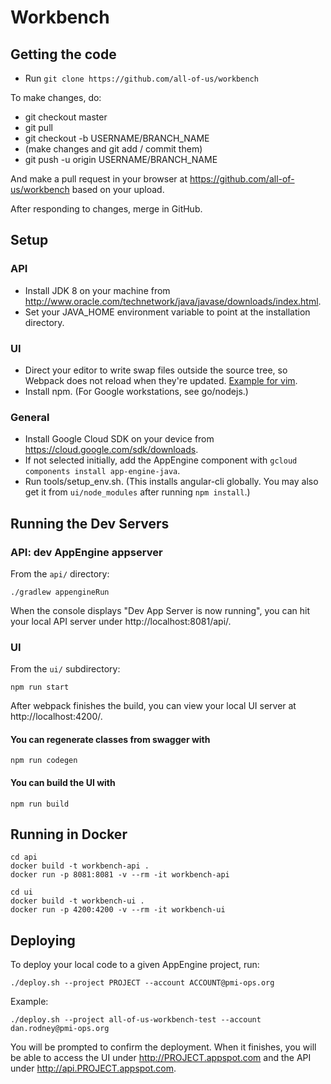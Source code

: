 # Workbench

## Getting the code

* Run `git clone https://github.com/all-of-us/workbench`

To make changes, do:

* git checkout master
* git pull
* git checkout -b USERNAME/BRANCH_NAME
* (make changes and git add / commit them)
* git push -u origin USERNAME/BRANCH_NAME

And make a pull request in your browser at
https://github.com/all-of-us/workbench based on your upload.

After responding to changes, merge in GitHub.

## Setup

### API

* Install JDK 8 on your machine from http://www.oracle.com/technetwork/java/javase/downloads/index.html.
* Set your JAVA_HOME environment variable to point at the installation directory.

### UI

* Direct your editor to write swap files outside the source tree, so Webpack
does not reload when they're updated.
[Example for vim](https://github.com/angular/angular-cli/issues/4593).
* Install npm. (For Google workstations, see go/nodejs.)

### General

* Install Google Cloud SDK on your device from https://cloud.google.com/sdk/downloads.
* If not selected initially, add the AppEngine component with `gcloud components install app-engine-java`.
* Run tools/setup_env.sh. (This installs angular-cli globally. You may also get it from `ui/node_modules` after
running `npm install`.)

## Running the Dev Servers

### API: dev AppEngine appserver

From the `api/` directory:

```Shell
./gradlew appengineRun
```

When the console displays "Dev App Server is now running", you can hit your
local API server under http://localhost:8081/api/.

### UI

From the `ui/` subdirectory:

```Shell
npm run start
```

After webpack finishes the build, you can view your local UI server at
http://localhost:4200/.

#### You can regenerate classes from swagger with

```Shell
npm run codegen
```

#### You can build the UI with

```Shell
npm run build
```

## Running in Docker

```
cd api
docker build -t workbench-api .
docker run -p 8081:8081 -v --rm -it workbench-api
```

```
cd ui
docker build -t workbench-ui .
docker run -p 4200:4200 -v --rm -it workbench-ui
```

## Deploying

To deploy your local code to a given AppEngine project, run:

```
./deploy.sh --project PROJECT --account ACCOUNT@pmi-ops.org
```

Example:

```
./deploy.sh --project all-of-us-workbench-test --account dan.rodney@pmi-ops.org
```

You will be prompted to confirm the deployment. When it finishes, you will be able to access the
UI under http://PROJECT.appspot.com and the API under http://api.PROJECT.appspot.com.

